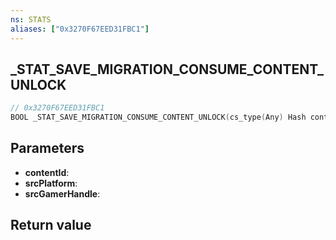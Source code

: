 ```yaml
---
ns: STATS
aliases: ["0x3270F67EED31FBC1"]
---
```

## _STAT_SAVE_MIGRATION_CONSUME_CONTENT_UNLOCK

```c
// 0x3270F67EED31FBC1
BOOL _STAT_SAVE_MIGRATION_CONSUME_CONTENT_UNLOCK(cs_type(Any) Hash contentId, char* srcPlatform, char* srcGamerHandle);
```

## Parameters
* **contentId**: 
* **srcPlatform**: 
* **srcGamerHandle**: 

## Return value
